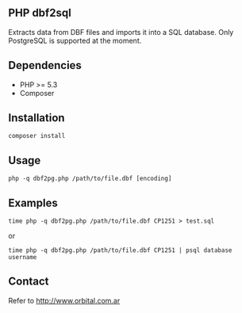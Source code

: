 
PHP dbf2sql
-----------

Extracts data from DBF files and imports it into a SQL database. Only PostgreSQL is supported at the moment.

## Dependencies

* PHP >= 5.3
* Composer

## Installation

    composer install

## Usage

    php -q dbf2pg.php /path/to/file.dbf [encoding]
    
## Examples


    time php -q dbf2pg.php /path/to/file.dbf CP1251 > test.sql
    
or

    time php -q dbf2pg.php /path/to/file.dbf CP1251 | psql database username    
    
## Contact

Refer to http://www.orbital.com.ar

